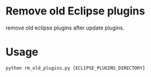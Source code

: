 Remove old Eclipse plugins
==========================

remove old eclipse plugins after update plugins.

Usage
=====

```
python rm_old_plugins.py [ECLIPSE_PLUGINS_DIRECTORY]
```
